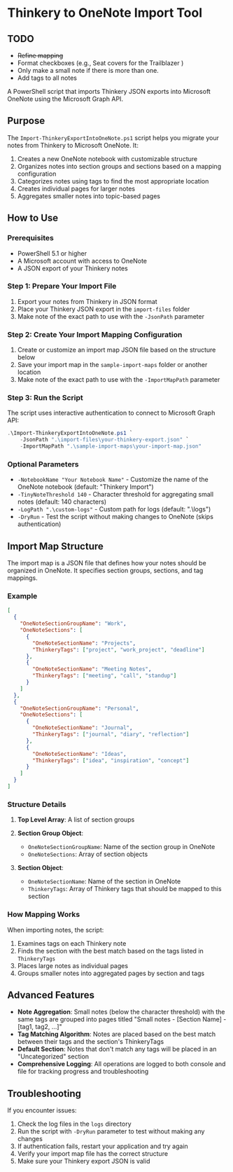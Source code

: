 # Thinkery to OneNote Import Tool

## TODO

* ~~Refine mapping~~
* Format checkboxes (e.g., Seat covers for the Trailblazer )
* Only make a small note if there is more than one.
* Add tags to all notes

A PowerShell script that imports Thinkery JSON exports into Microsoft OneNote using the Microsoft Graph API.

## Purpose

The `Import-ThinkeryExportIntoOneNote.ps1` script helps you migrate your notes from Thinkery to Microsoft OneNote. It:

1. Creates a new OneNote notebook with customizable structure
2. Organizes notes into section groups and sections based on a mapping configuration
3. Categorizes notes using tags to find the most appropriate location
4. Creates individual pages for larger notes
5. Aggregates smaller notes into topic-based pages

## How to Use

### Prerequisites

- PowerShell 5.1 or higher
- A Microsoft account with access to OneNote
- A JSON export of your Thinkery notes

### Step 1: Prepare Your Import File

1. Export your notes from Thinkery in JSON format
2. Place your Thinkery JSON export in the `import-files` folder
3. Make note of the exact path to use with the `-JsonPath` parameter

### Step 2: Create Your Import Mapping Configuration

1. Create or customize an import map JSON file based on the structure below
2. Save your import map in the `sample-import-maps` folder or another location
3. Make note of the exact path to use with the `-ImportMapPath` parameter

### Step 3: Run the Script

The script uses interactive authentication to connect to Microsoft Graph API:

```powershell
.\Import-ThinkeryExportIntoOneNote.ps1 `
    -JsonPath ".\import-files\your-thinkery-export.json" `
    -ImportMapPath ".\sample-import-maps\your-import-map.json"
```

### Optional Parameters

- `-NotebookName "Your Notebook Name"` - Customize the name of the OneNote notebook (default: "Thinkery Import")
- `-TinyNoteThreshold 140` - Character threshold for aggregating small notes (default: 140 characters)
- `-LogPath ".\custom-logs"` - Custom path for logs (default: ".\logs")
- `-DryRun` - Test the script without making changes to OneNote (skips authentication)

## Import Map Structure

The import map is a JSON file that defines how your notes should be organized in OneNote. It specifies section groups, sections, and tag mappings.

### Example

```json
[
  {
    "OneNoteSectionGroupName": "Work",
    "OneNoteSections": [
      {
        "OneNoteSectionName": "Projects",
        "ThinkeryTags": ["project", "work_project", "deadline"]
      },
      {
        "OneNoteSectionName": "Meeting Notes",
        "ThinkeryTags": ["meeting", "call", "standup"]
      }
    ]
  },
  {
    "OneNoteSectionGroupName": "Personal",
    "OneNoteSections": [
      {
        "OneNoteSectionName": "Journal",
        "ThinkeryTags": ["journal", "diary", "reflection"]
      },
      {
        "OneNoteSectionName": "Ideas",
        "ThinkeryTags": ["idea", "inspiration", "concept"]
      }
    ]
  }
]
```

### Structure Details

1. **Top Level Array**: A list of section groups

2. **Section Group Object**:
   - `OneNoteSectionGroupName`: Name of the section group in OneNote
   - `OneNoteSections`: Array of section objects

3. **Section Object**:
   - `OneNoteSectionName`: Name of the section in OneNote
   - `ThinkeryTags`: Array of Thinkery tags that should be mapped to this section

### How Mapping Works

When importing notes, the script:

1. Examines tags on each Thinkery note
2. Finds the section with the best match based on the tags listed in `ThinkeryTags`
3. Places large notes as individual pages
4. Groups smaller notes into aggregated pages by section and tags

## Advanced Features

- **Note Aggregation**: Small notes (below the character threshold) with the same tags are grouped into pages titled "Small notes - [Section Name] - [tag1, tag2, ...]"
- **Tag Matching Algorithm**: Notes are placed based on the best match between their tags and the section's ThinkeryTags
- **Default Section**: Notes that don't match any tags will be placed in an "Uncategorized" section
- **Comprehensive Logging**: All operations are logged to both console and file for tracking progress and troubleshooting

## Troubleshooting

If you encounter issues:

1. Check the log files in the `logs` directory
2. Run the script with `-DryRun` parameter to test without making any changes
3. If authentication fails, restart your application and try again
4. Verify your import map file has the correct structure
5. Make sure your Thinkery export JSON is valid
